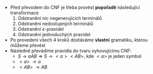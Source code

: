 - Před převodem do CNF je třeba provést **popořadě** následující transformace 
	1. Odstranění nic negenerujících terminálů
	2. Odstranění nedostupných terminálů
	3. Odstranění $\varepsilon$-pravidel
	4. Odstranění jednoduchých pravidel
- Po provedení všech 4 kroků dostáváme **vlastní** gramatiku, kterou můžeme převést
- Následně převádíme pravidla do tvaru vyhovujícímu CNF:
	- $S \rightarrow aAB \Rightarrow S \rightarrow <a><AB>$, kde $< \alpha >$ je jeden symbol
	- $<a> \; \rightarrow a$
	- $<AB> \; \rightarrow AB$